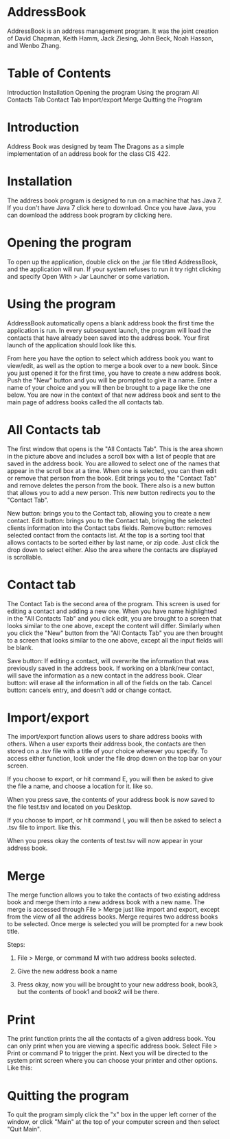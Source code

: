 AddressBook
===========

AddressBook is an address management program. It was the joint creation of David Chapman, Keith Hamm, Jack Ziesing,
John Beck, Noah Hasson, and Wenbo Zhang.

Table of Contents
=================
Introduction
Installation
Opening the program
Using the program
All Contacts Tab
Contact Tab
Import/export
Merge
Quitting the Program

Introduction
============
Address Book was designed by team The Dragons as a simple implementation of an address book for the class CIS 422.

Installation
============
The address book program is designed to run on a machine that has Java 7.  If you don't have Java 7 click here to
download. Once you have Java, you can download the address book program by clicking here.

Opening the program
===================
To open up the application, double click on the .jar file titled AddressBook, and the application will run.
If your system refuses to run it try right clicking and specify Open With > Jar Launcher or some variation.

Using the program
=================
AddressBook automatically opens a blank address book the first time the application is run. In every subsequent
launch, the program will load the contacts that have already been saved into the address book. Your first launch
of the application should look like this.

From here you have the option to select which address book you want to view/edit, as well as the option to merge
a book over to a new book.  Since you just opened it for the first time, you have to create a new address book.
Push the "New" button and you will be prompted to give it a name.  Enter a name of your choice and you will then
be brought to a page like the one below.  You are now in the context of that new address book and sent to the main
page of address books called the all contacts tab.

All Contacts tab
================

The first window that opens is the "All Contacts Tab".  This is the area shown in the picture above and
includes a scroll box with a list of people that are saved in the address book. You are allowed to select one of
the names that appear in the scroll box at a time.  When one is selected, you can then edit or remove that person
from the book.  Edit brings you to the "Contact Tab" and remove deletes the person from the book.  There also is a
new button that allows you to add a new person. This new button redirects you to the "Contact Tab".

New button: brings you to the Contact tab, allowing you to create a new contact.
Edit button: brings you to the Contact tab, bringing the selected clients information into the Contact tabs fields.
Remove button: removes selected contact from the contacts list.
At the top is a sorting tool that allows contacts to be sorted either by last name, or zip code.
Just click the drop down to select either.  Also the area where the contacts are displayed is scrollable.

Contact tab
===========

The Contact Tab is the second area of the program.  This screen is used for editing a contact and adding a new one.
When you have name highlighted in the "All Contacts Tab" and you click edit, you are brought to a screen that looks
similar to the one above, except the content will differ.   Similarly when you click the "New" button from the
"All Contacts Tab" you are then brought to a screen that looks similar to the one above, except all the input fields
will be blank.

Save button: If editing a contact, will overwrite the information that was previously saved in the address book.
             If working on a blank/new contact, will save the information as a new contact in the address book.
Clear button: will erase all the information in all of the fields on the tab.
Cancel button: cancels entry, and doesn't add or change contact.

Import/export
=============

The import/export function allows users to share address books with others.
When a user exports their address book, the contacts are then stored on a .tsv file with a title of your choice
wherever you specify. To access either function, look under the file drop down on the top bar on your screen.

If you choose to export, or hit command E, you will then be asked to give the file a name, and choose a location
for it. like so.

When you press save, the contents of your address book is now saved to the file test.tsv and located on you Desktop.

If you choose to import, or hit command I, you will then be asked to select a .tsv file to import. like this.

When you press okay the contents of test.tsv will now appear in your address book.

Merge
=====

The merge function allows you to take the contacts of two existing address book and merge them into a
new address book with a new name.  The merge is accessed through File > Merge just like import and export,
except from the view of all the address books. Merge requires two address books to be selected.  Once merge is
selected you will be prompted for a new book title.

Steps:
1. File > Merge, or command M with two address books selected.

2. Give the new address book a name

3. Press okay, now you will be brought to your new address book, book3, but the contents of book1 and book2 will be
there.

Print
=====
The print function prints the all the contacts of a given address book.  You can only print when you are viewing
a specific address book.  Select File > Print or command P to trigger the print.  Next you will be directed to the
system print screen where you can choose your printer and other options. Like this:


Quitting the program
====================

To quit the program simply click the "x" box in the upper left corner of the window, or click "Main" at the top of
your computer screen and then select "Quit Main".